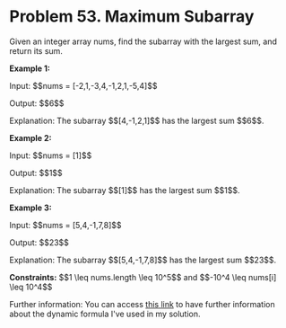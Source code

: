 # Problem 53. Maximum Subarray
Given an integer array nums, find the subarray with the largest sum, and return its sum.
<body>
<p><b>Example 1:</b></p>
<p>Input: $$nums = [-2,1,-3,4,-1,2,1,-5,4]$$</p>
<p>Output: $$6$$</p>
<p>Explanation: The subarray $$[4,-1,2,1]$$ has the largest sum $$6$$.</p>

<p><b>Example 2:</b></p>
<p>Input: $$nums = [1]$$</p>
<p>Output: $$1$$</p>
<p>Explanation: The subarray $$[1]$$ has the largest sum $$1$$.</p>

<p><b>Example 3:</b></p>
<p>Input: $$nums = [5,4,-1,7,8]$$</p>
<p>Output: $$23$$</p>
<p>Explanation: The subarray $$[5,4,-1,7,8]$$ has the largest sum $$23$$.</p>
 
<p><b>Constraints:</b> $$1 \leq nums.length \leq 10^5$$ and $$-10^4 \leq nums[i] \leq 10^4$$</p>

<p>Further information: You can access <a href="https://drive.google.com/file/d/1Ck2akVaOB1oh6BQu13Wm02QceIVeoa8_/view?usp=sharing">this link</a> to have further information about the dynamic formula I've used in my solution.</p>
 </body>
